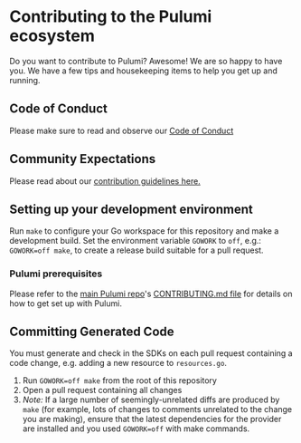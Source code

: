 <!-- WARNING: This file is autogenerated - changes will be overwritten if not made via https://github.com/pulumi/ci-mgmt -->

# Contributing to the Pulumi ecosystem

Do you want to contribute to Pulumi? Awesome! We are so happy to have you.
We have a few tips and housekeeping items to help you get up and running.

## Code of Conduct

Please make sure to read and observe our [Code of Conduct](./CODE-OF-CONDUCT.md)

## Community Expectations

Please read about our [contribution guidelines here.](https://github.com/pulumi/pulumi/blob/master/CONTRIBUTING.md#communications)

## Setting up your development environment

Run `make` to configure your Go workspace for this repository and make a development build.
Set the environment variable `GOWORK` to `off`, e.g.: `GOWORK=off make`, to create a release build suitable for a pull request.

### Pulumi prerequisites

Please refer to the [main Pulumi repo](https://github.com/pulumi/pulumi/)'s [CONTRIBUTING.md file](https://github.com/pulumi/pulumi/blob/master/CONTRIBUTING.md#developing) for details on how to get set up with Pulumi.

## Committing Generated Code

You must generate and check in the SDKs on each pull request containing a code change, e.g. adding a new resource to `resources.go`.

1. Run `GOWORK=off make` from the root of this repository
2. Open a pull request containing all changes
3. _Note:_ If a large number of seemingly-unrelated diffs are produced by `make` (for example, lots of changes to comments unrelated to the change you are making), ensure that the latest dependencies for the provider are installed and you used `GOWORK=off` with make commands.
